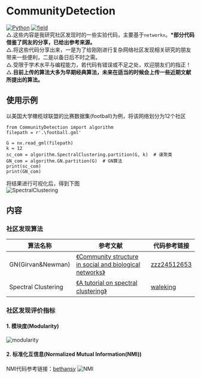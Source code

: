 # CommunityDetection
[![Python](https://img.shields.io/badge/Python-3.6-blue.svg)](https://www.python.org/)
[![field](https://img.shields.io/badge/Field-Complex%20Network-brightgreen.svg)](https://en.wikipedia.org/wiki/Community_structure)  
△.这些内容是我研究社区发现时的一些实验代码，主要基于```networkx```。**\*部分代码借鉴了网友的分享，已给出参考来源。**  
△.将这些代码分享出来，一是为了给刚刚进行复杂网络社区发现相关研究的朋友带来一些便利，二是以备日后不时之需。  
△.受限于学术水平与编程能力，若代码有错误或不足之处，欢迎朋友们的指正！  
△.**目前上传的算法大多为早期经典算法，未来在适当的时候会上传一些近期文献所提出的算法。**  
## 使用示例
以美国大学橄榄球联盟的比赛数据集(football)为例，将该网络划分为12个社区  
```
from CommunityDetection import algorithm
filepath = r'.\football.gml'

G = nx.read_gml(filepath)
k = 12
sc_com = algorithm.SpectralClustering.partition(G, k)  # 谱聚类
GN_com = algorithm.GN.partition(G)  # GN算法
print(sc_com)
print(GN_com)
```
将结果进行可视化后，得到下图  
![SpectralClustering](https://github.com/QinY-Stat/CommunityDetection/blob/master/images/spectral%20clustering.png)
## 内容
### 社区发现算法
算法名称 | 参考文献 | 代码参考链接
---- | ---- | ----
GN(Girvan&Newman) | [《Community structure in social and biological networks》](https://arxiv.org/abs/cond-mat/0112110) | [zzz24512653](https://github.com/zzz24512653/CommunityDetection/blob/master/algorithm/GN.py)
Spectral Clustering | [《A tutorial on spectral clustering》](https://arxiv.org/abs/0711.0189) | [waleking](https://blog.csdn.net/waleking/article/details/7584084)


### 社区发现评价指标
#### 1. 模块度(Modularity)
![modularity](https://github.com/QinY-Stat/CommunityDetection/blob/master/images/modularity.png)  
#### 2. 标准化互信息(Normalized Mutual Information(NMI))
NMI代码参考链接：[bethansy](http://www.cnblogs.com/bethansy/p/6890972.html)
![NMI](https://github.com/QinY-Stat/CommunityDetection/blob/master/images/NMI.png)  
      
